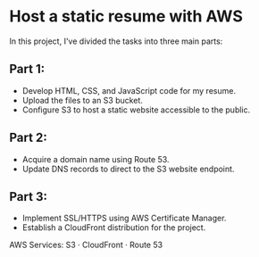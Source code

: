 # Host a static resume with AWS

In this project, I've divided the tasks into three main parts:

## Part 1:
- Develop HTML, CSS, and JavaScript code for my resume.
- Upload the files to an S3 bucket.
- Configure S3 to host a static website accessible to the public.

## Part 2:
- Acquire a domain name using Route 53.
- Update DNS records to direct to the S3 website endpoint.

## Part 3:
- Implement SSL/HTTPS using AWS Certificate Manager.
- Establish a CloudFront distribution for the project.

AWS Services: S3 · CloudFront · Route 53
